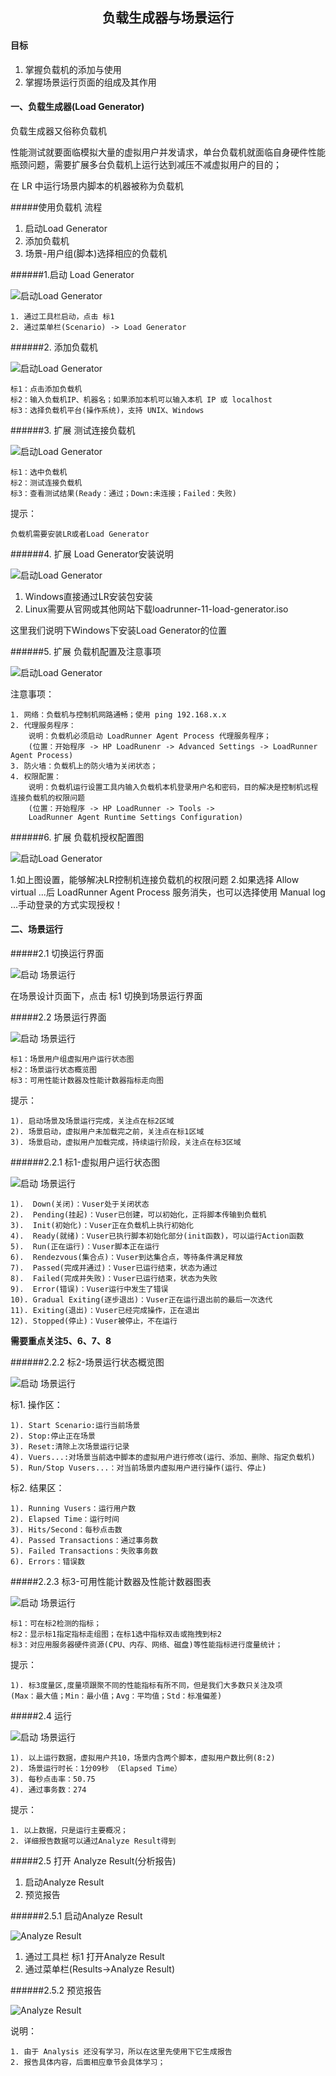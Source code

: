 ## <center>负载生成器与场景运行</center>

#### 目标

1. 掌握负载机的添加与使用
2. 掌握场景运行页面的组成及其作用

#### 一、负载生成器(Load Generator)

负载生成器又俗称负载机

性能测试就要面临模拟大量的虚拟用户并发请求，单台负载机就面临自身硬件性能瓶颈问题，需要扩展多台负载机上运行达到减压不减虚拟用户的目的；

在 LR 中运行场景内脚本的机器被称为负载机

#####使用负载机 流程

1. 启动Load Generator
2. 添加负载机
3. 场景-用户组(脚本)选择相应的负载机

######1.启动 Load Generator

![启动Load Generator](/images2/Load_Generators_01.png)


    1. 通过工具栏启动，点击 标1 
    2. 通过菜单栏(Scenario) -> Load Generator

######2. 添加负载机

![启动Load Generator](/images2/Load_Generators_02.png)

    标1：点击添加负载机
    标2：输入负载机IP、机器名；如果添加本机可以输入本机 IP 或 localhost
    标3：选择负载机平台(操作系统)，支持 UNIX、Windows

######3. 扩展 测试连接负载机

![启动Load Generator](/images2/Load_Generators_03.png)

    标1：选中负载机
    标2：测试连接负载机
    标3：查看测试结果(Ready：通过；Down:未连接；Failed：失败)

提示：

    负载机需要安装LR或者Load Generator
    
######4. 扩展 Load Generator安装说明

![启动Load Generator](/images2/Load_Generators_06.png)

1. Windows直接通过LR安装包安装
2. Linux需要从官网或其他网站下载loadrunner-11-load-generator.iso

这里我们说明下Windows下安装Load Generator的位置

######5. 扩展 负载机配置及注意事项

![启动Load Generator](/images2/Load_Generators_04.png)

注意事项：

    1. 网络：负载机与控制机网路通畅；使用 ping 192.168.x.x
    2. 代理服务程序：
        说明：负载机必须启动 LoadRunner Agent Process 代理服务程序；
        (位置：开始程序 -> HP LoadRunenr -> Advanced Settings -> LoadRunner Agent Process)
    3. 防火墙：负载机上的防火墙为关闭状态；
    4. 权限配置：
        说明：负载机运行设置工具内输入负载机本机登录用户名和密码，目的解决是控制机远程连接负载机的权限问题
        (位置：开始程序 -> HP LoadRunner -> Tools -> 
        LoadRunner Agent Runtime Settings Configuration)

######6. 扩展 负载机授权配置图

![启动Load Generator](/images2/Load_Generators_05.png)

1.如上图设置，能够解决LR控制机连接负载机的权限问题
2.如果选择 Allow virtual ...后 LoadRunner Agent Process 服务消失，也可以选择使用 Manual log ...手动登录的方式实现授权！

#### 二、场景运行
#####2.1 切换运行界面

![启动 场景运行](/images2/Run_01.png)

在场景设计页面下，点击 标1 切换到场景运行界面

#####2.2 场景运行界面

![启动 场景运行](/images2/Run_02.png)

    标1：场景用户组虚拟用户运行状态图
    标2：场景运行状态概览图
    标3：可用性能计数器及性能计数器指标走向图

提示：

    1). 启动场景及场景运行完成，关注点在标2区域
    2). 场景启动，虚拟用户未加载完之前，关注点在标1区域
    3). 场景启动，虚拟用户加载完成，持续运行阶段，关注点在标3区域

######2.2.1 标1-虚拟用户运行状态图

![启动 场景运行](/images2/Run_03.png)

    1).  Down(关闭)：Vuser处于关闭状态
    2).  Pending(挂起)：Vuser已创建，可以初始化，正将脚本传输到负载机
    3).  Init(初始化)：Vuser正在负载机上执行初始化
    4).  Ready(就绪)：Vuser已执行脚本初始化部分(init函数)，可以运行Action函数
    5).  Run(正在运行)：Vuser脚本正在运行
    6).  Rendezvous(集合点)：Vuser到达集合点，等待条件满足释放
    7).  Passed(完成并通过)：Vuser已运行结束，状态为通过
    8).  Failed(完成并失败)：Vuser已运行结束，状态为失败
    9).  Error(错误)：Vuser运行中发生了错误
    10). Gradual Exiting(逐步退出)：Vuser正在运行退出前的最后一次迭代
    11). Exiting(退出)：Vuser已经完成操作，正在退出
    12). Stopped(停止)：Vuser被停止，不在运行

**需要重点关注5、6、7、8**

######2.2.2 标2-场景运行状态概览图

![启动 场景运行](/images2/Run_04.png)

标1. 操作区：

    1). Start Scenario:运行当前场景
    2). Stop:停止正在场景
    3). Reset:清除上次场景运行记录
    4). Vuers...:对场景当前选中脚本的虚拟用户进行修改(运行、添加、删除、指定负载机)
    5). Run/Stop Vusers...：对当前场景内虚拟用户进行操作(运行、停止)

标2. 结果区：

    1). Running Vusers：运行用户数
    2). Elapsed Time：运行时间
    3). Hits/Second：每秒点击数
    4). Passed Transactions：通过事务数
    5). Failed Transactions：失败事务数
    6). Errors：错误数

#####2.2.3 标3-可用性能计数器及性能计数器图表

![启动 场景运行](/images2/Run_05.png)

    标1：可在标2检测的指标；
    标2：显示标1指定指标走组图；在标1选中指标双击或拖拽到标2
    标3：对应用服务器硬件资源(CPU、内存、网络、磁盘)等性能指标进行度量统计；

提示：

    1). 标3度量区,度量项跟聚不同的性能指标有所不同，但是我们大多数只关注及项
    (Max：最大值；Min：最小值；Avg：平均值；Std：标准偏差)

#####2.4 运行

![启动 场景运行](/images2/Run_06.png)


    1). 以上运行数据，虚拟用户共10，场景内含两个脚本，虚拟用户数比例(8:2)
    2). 场景运行时长：1分09秒 （Elapsed Time）
    3). 每秒点击率：50.75
    4). 通过事务数：274

提示：

    1. 以上数据，只是运行主要概况；
    2. 详细报告数据可以通过Analyze Result得到

#####2.5 打开 Analyze Result(分析报告)
1. 启动Analyze Result
2. 预览报告

######2.5.1 启动Analyze Result

![Analyze Result](/images2/Run_07.png)

1. 通过工具栏 标1 打开Analyze Result
2. 通过菜单栏(Results->Analyze Result)

######2.5.2 预览报告

![Analyze Result](/images2/Run_08.png)

说明：

    1. 由于 Analysis 还没有学习，所以在这里先使用下它生成报告
    2. 报告具体内容，后面相应章节会具体学习；